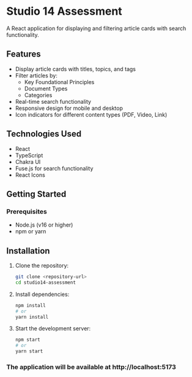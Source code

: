 # Studio 14 Assessment

A React application for displaying and filtering article cards with search functionality.

## Features

- Display article cards with titles, topics, and tags
- Filter articles by:
  - Key Foundational Principles
  - Document Types
  - Categories
- Real-time search functionality
- Responsive design for mobile and desktop
- Icon indicators for different content types (PDF, Video, Link)

## Technologies Used

- React
- TypeScript
- Chakra UI
- Fuse.js for search functionality
- React Icons

## Getting Started

### Prerequisites

- Node.js (v16 or higher)
- npm or yarn

## Installation

1. Clone the repository:

   ```bash
   git clone <repository-url>
   cd studio14-assessment
   ```

2. Install dependencies:

   ```bash
   npm install
   # or
   yarn install
   ```

3. Start the development server:
   ```bash
   npm start
   # or
   yarn start
   ```

### The application will be available at http://localhost:5173
